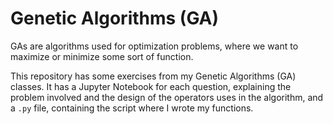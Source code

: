 # Genetic Algorithms (GA)
GAs are algorithms used for optimization problems, where we want to maximize or minimize some sort of function. 

This repository has some exercises from my Genetic Algorithms (GA) classes. It has a Jupyter Notebook for each question, explaining the problem involved and the design of the operators uses in the algorithm, and a `.py` file, containing the script where I wrote my functions. 
